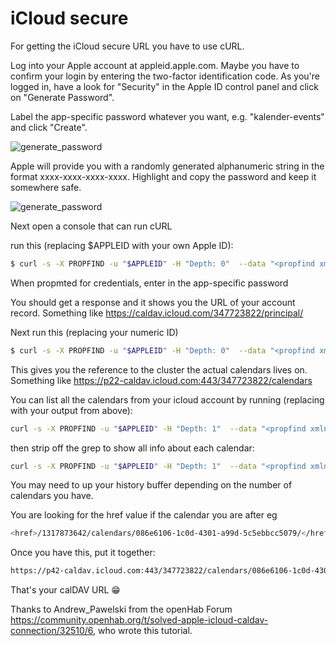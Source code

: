 # iCloud secure

For getting the iCloud secure URL you have to use cURL.

Log into your Apple account at appleid.apple.com. Maybe you have to confirm your login by entering the two-factor identification code.
As you're logged in, have a look for "Security" in the Apple ID control panel and click on "Generate Password".

Label the app-specific password whatever you want, e.g. "kalender-events" and click "Create".

![generate_password](./assets/generate_password.png)

Apple will provide you with a randomly generated alphanumeric string in the format xxxx-xxxx-xxxx-xxxx. Highlight and copy the password and keep it somewhere safe.

![generate_password](./assets/generate_password_2.png)  
  
Next open a console that can run cURL

run this (replacing $APPLEID with your own Apple ID):

```sh
$ curl -s -X PROPFIND -u "$APPLEID" -H "Depth: 0"  --data "<propfind xmlns='DAV:'><prop><current-user-principal/></prop></propfind>"  https://caldav.icloud.com/
```

When propmted for credentials, enter in the app-specific password

You should get a response and it shows you the URL of your account record.
Something like <https://caldav.icloud.com/347723822/principal/>

Next run this (replacing your numeric ID)

```sh
$ curl -s -X PROPFIND -u "$APPLEID" -H "Depth: 0"  --data "<propfind xmlns='DAV:' xmlns:cd='urn:ietf:params:xml:ns:caldav'><prop><cd:calendar-home-set/></prop></propfind>" https://caldav.icloud.com/347723822/principal/
```

This gives you the reference to the cluster the actual calendars lives on.
Something like <https://p22-caldav.icloud.com:443/347723822/calendars>

You can list all the calendars from your icloud account by running (replacing with your output from above):

```sh
curl -s -X PROPFIND -u "$APPLEID" -H "Depth: 1"  --data "<propfind xmlns='DAV:'><prop><displayname/></prop></propfind>"  https://p42-caldav.icloud.com:443/347723822/calendars/ | grep displayname
```

then strip off the grep to show all info about each calendar:

```sh
curl -s -X PROPFIND -u "$APPLEID" -H "Depth: 1"  --data "<propfind xmlns='DAV:'><prop><displayname/></prop></propfind>"  https://p42-caldav.icloud.com:443/347723822/calendars/
```

You may need to up your history buffer depending on the number of calendars you have.

You are looking for the href value if the calendar you are after eg

```sh
<href>/1317873642/calendars/086e6106-1c0d-4301-a99d-5c5ebbcc5079/</href>
```

Once you have this, put it together:

```sh
https://p42-caldav.icloud.com:443/347723822/calendars/086e6106-1c0d-4301-a99d-5c5ebbcc5079/
```

That's your calDAV URL :grin:

Thanks to Andrew_Pawelski from the openHab Forum <https://community.openhab.org/t/solved-apple-icloud-caldav-connection/32510/6>, who wrote this tutorial.

